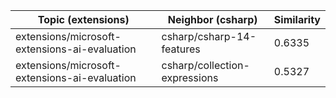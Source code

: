 | Topic (extensions) | Neighbor (csharp) | Similarity |
|-------------|-------------------|------------|
| extensions/microsoft-extensions-ai-evaluation | csharp/csharp-14-features | 0.6335 |
| extensions/microsoft-extensions-ai-evaluation | csharp/collection-expressions | 0.5327 |
